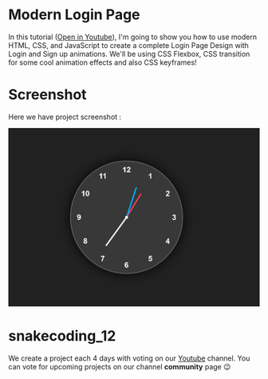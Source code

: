 # Modern Login Page
In this tutorial ([Open in Youtube](https://youtu.be/TaVklQmnPmo)), I'm going to show you how to use modern HTML, CSS, and JavaScript to create a complete Login Page Design with Login and Sign up animations. We'll be using CSS Flexbox, CSS  transition for some cool animation effects and also CSS keyframes!

# Screenshot
Here we have project screenshot :

![screenshot](screenshot.png)

# snakecoding_12

We create a project each 4 days with voting on our <a href="https://youtube.com/@snakecoding_12" target="_blank">Youtube</a> channel.
You can vote for upcoming projects on our channel **community** page :wink:
